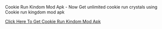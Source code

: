 Cookie Run Kindom Mod Apk - Now Get unlimited cookie run crystals using Cookie run kingdom mod apk

[Click Here To Get Cookie Run Kindom Mod Apk](https://www.newhacks4u.com/p/cookie-run-kingdom-mod-apk.html)
